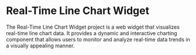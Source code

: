# Real-Time Line Chart Widget
The Real-Time Line Chart Widget project is a web widget that visualizes real-time line chart data. It provides a dynamic and interactive charting component that allows users to monitor and analyze real-time data trends in a visually appealing manner.
